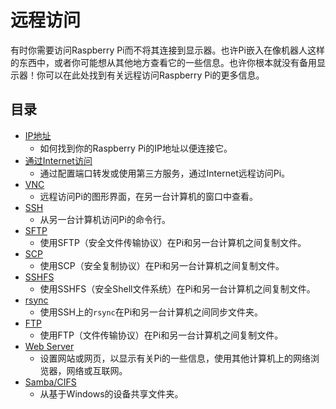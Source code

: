 # 远程访问

有时你需要访问Raspberry Pi而不将其连接到显示器。也许Pi嵌入在像机器人这样的东西中，或者你可能想从其他地方查看它的一些信息。也许你根本就没有备用显示器！你可以在此处找到有关远程访问Raspberry Pi的更多信息。

## 目录

- [IP地址](ip-address.md)
    - 如何找到你的Raspberry Pi的IP地址以便连接它。
- [通过Internet访问](access-over-Internet/README.md)
    - 通过配置端口转发或使用第三方服务，通过Internet远程访问Pi。
- [VNC](vnc/README.md)
    - 远程访问Pi的图形界面，在另一台计算机的窗口中查看。
- [SSH](ssh/README.md)
    - 从另一台计算机访问Pi的命令行。
- [SFTP](ssh/sftp.md)
    - 使用SFTP（安全文件传输协议）在Pi和另一台计算机之间复制文件。
- [SCP](ssh/scp.md)
    - 使用SCP（安全复制协议）在Pi和另一台计算机之间复制文件。
- [SSHFS](ssh/sshfs.md)
    - 使用SSHFS（安全Shell文件系统）在Pi和另一台计算机之间复制文件。
- [rsync](ssh/rsync.md)
    - 使用SSH上的`rsync`在Pi和另一台计算机之间同步文件夹。
- [FTP](ftp.md)
    - 使用FTP（文件传输协议）在Pi和另一台计算机之间复制文件。
- [Web Server](web-server/README.md)
    - 设置网站或网页，以显示有关Pi的一些信息，使用其他计算机上的网络浏览器，网络或互联网。
- [Samba/CIFS](samba.md)
    - 从基于Windows的设备共享文件夹。

